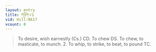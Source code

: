 ```yaml
---
layout: entry
title: གཉོག་√1
vid: Hill:0617
vcount: 0
---
```

> To desire, wish earnestly (Cs\.) CD\. To chew DS\. To chew, to masticate, to munch\. 2\. To whip, to strike, to beat, to pound TC\.


